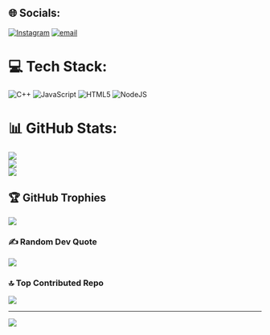 
## 🌐 Socials:
[![Instagram](https://img.shields.io/badge/Instagram-%23E4405F.svg?logo=Instagram&logoColor=white)](https://instagram.com/kavein_9) [![email](https://img.shields.io/badge/Email-D14836?logo=gmail&logoColor=white)](mailto:kevinapta99@gmail.com) 

# 💻 Tech Stack:
![C++](https://img.shields.io/badge/c++-%2300599C.svg?style=for-the-badge&logo=c%2B%2B&logoColor=white) ![JavaScript](https://img.shields.io/badge/javascript-%23323330.svg?style=for-the-badge&logo=javascript&logoColor=%23F7DF1E) ![HTML5](https://img.shields.io/badge/html5-%23E34F26.svg?style=for-the-badge&logo=html5&logoColor=white) ![NodeJS](https://img.shields.io/badge/node.js-6DA55F?style=for-the-badge&logo=node.js&logoColor=white)
# 📊 GitHub Stats:
![](https://github-readme-stats.vercel.app/api?username=kevzka&theme=dark&hide_border=false&include_all_commits=true&count_private=true)<br/>
![](https://nirzak-streak-stats.vercel.app/?user=kevzka&theme=dark&hide_border=false)<br/>
![](https://github-readme-stats.vercel.app/api/top-langs/?username=kevzka&theme=dark&hide_border=false&include_all_commits=true&count_private=true&layout=compact)

## 🏆 GitHub Trophies
![](https://github-profile-trophy.vercel.app/?username=kevzka&theme=radical&no-frame=false&no-bg=true&margin-w=4)

### ✍️ Random Dev Quote
![](https://quotes-github-readme.vercel.app/api?type=horizontal&theme=radical)

### 🔝 Top Contributed Repo
![](https://github-contributor-stats.vercel.app/api?username=kevzka&limit=5&theme=dark&combine_all_yearly_contributions=true)

---
[![](https://visitcount.itsvg.in/api?id=kevzka&icon=0&color=0)](https://visitcount.itsvg.in)

<!-- Proudly created with GPRM ( https://gprm.itsvg.in ) -->
